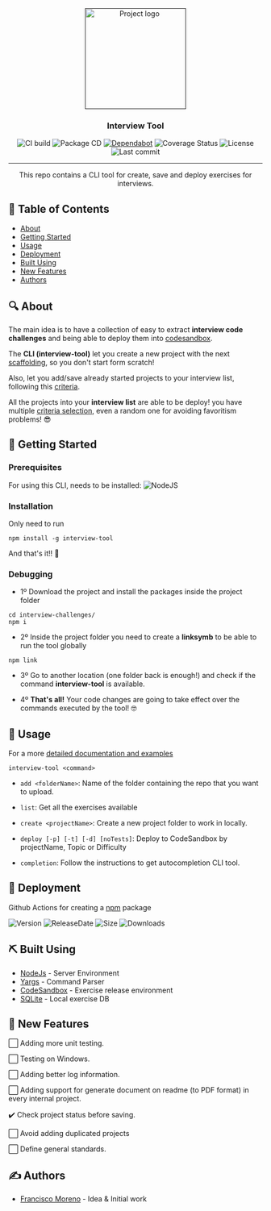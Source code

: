<center>
  <a href="" rel="noopener">
 <img width=200px height=200px src="https://i.imgur.com/6wj0hh6.jpg" alt="Project logo"></a>
</center>

<h3 align="center">Interview Tool</h3>

<center>

![CI build](https://github.com/Frankeo/interview-challenges/workflows/CI%20build/badge.svg)
![Package CD](https://github.com/Frankeo/interview-challenges/workflows/Package%20CD/badge.svg)
[![Dependabot](https://api.dependabot.com/badges/status?host=github&repo=Frankeo/interview-challenges)](https://dependabot.com)
![Coverage Status](https://img.shields.io/coveralls/github/Frankeo/interview-challenges)
![License](https://img.shields.io/github/license/Frankeo/interview-challenges)
![Last commit](https://img.shields.io/github/last-commit/Frankeo/interview-challenges)
</center>

---

<center> This repo contains a CLI tool for create, save and deploy exercises for interviews.
</center>

## :pencil: Table of Contents

- [About](#about)
- [Getting Started](#getting_started)
- [Usage](#usage)
- [Deployment](#deployment)
- [Built Using](#built_using)
- [New Features](#todos)
- [Authors](#authors)

## :mag: About <a name = "about"></a>

The main idea is to have a collection of easy to extract __interview code challenges__ and being able to deploy them into [codesandbox](https://codesandbox.io).

The **CLI (interview-tool)** let you create a new project with the next [scaffolding](), so you don't start form scratch!

Also, let you add/save already started projects to your interview list, following this [criteria]().

All the projects into your **interview list** are able to be deploy! you have multiple [criteria selection](), even a random one for avoiding favoritism problems! 😎

## :checkered_flag: Getting Started <a name = "getting_started"></a>

### Prerequisites

For using this CLI, needs to be installed:
![NodeJS](https://img.shields.io/node/v/interview-tool?style=for-the-badge)

### Installation

Only need to run 
```
npm install -g interview-tool
```
And that's it!! 🥳

### Debugging

- 1º Download the project and install the packages inside the project folder
```
cd interview-challenges/
npm i
```
- 2º Inside the project folder you need to create a **linksymb** to be able to run the tool globally 
```
npm link
```
- 3º Go to another location (one folder back is enough!) and check if the command **interview-tool** is available.

- 4º **That's all!** Your code changes are going to take effect over the commands executed by the tool! 🤓

## :balloon: Usage <a name="usage"></a>

For a more [detailed documentation and examples]()

```
interview-tool <command>
```

- ```add <folderName>```: Name of the folder containing the repo that you want to upload. 

- ```list```: Get all the exercises available

- ```create <projectName>```: Create a new project folder to work in locally.

- ```deploy [-p] [-t] [-d] [noTests]```: Deploy to CodeSandbox by projectName, Topic or Difficulty

- ```completion```: Follow the instructions to get autocompletion CLI tool.

## :rocket: Deployment <a name = "deployment"></a>

Github Actions for creating a [npm](https://www.npm.org) package

![Version](https://img.shields.io/github/package-json/v/Frankeo/interview-challenges)
![ReleaseDate](https://img.shields.io/github/release-date/Frankeo/interview-challenges)
![Size](https://img.shields.io/bundlephobia/min/interview-tool)
![Downloads](https://img.shields.io/npm/dm/interview-tool)

## :pick: Built Using <a name = "built_using"></a>

- [NodeJs](https://nodejs.org/en/) - Server Environment
- [Yargs](http://yargs.js.org/) - Command Parser
- [CodeSandbox](https://codesandbox.io) - Exercise release environment
- [SQLite](https://www.sqlite.org/index.html) - Local exercise DB

## :crossed_fingers: New Features <a name = "todos"></a>

:white_large_square: Adding more unit testing.

:white_large_square: Testing on Windows.

:white_large_square: Adding better log information.

:white_large_square: Adding support for generate document on readme (to PDF format) in every internal project.

:heavy_check_mark: Check project status before saving.

:white_large_square: Avoid adding duplicated projects

:white_large_square: Define general standards.

## :writing_hand: Authors <a name="authors"></a>

- [Francisco Moreno](https://github.com/Frankeo) - Idea & Initial work
